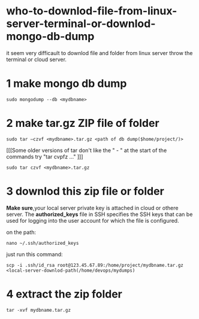 # who-to-downlod-file-from-linux-server-terminal-or-downlod-mongo-db-dump

it seem very difficault to downlod file and folder from linux server throw the terminal or cloud server.

# 1 make mongo db dump
```
sudo mongodump --db <mydbname>
```
# 2 make tar.gz ZIP file of folder
```
sudo tar –czvf <mydbname>.tar.gz <path of db dump($home/project/)>
```
[[[Some older versions of tar don't like the " - " at the start of the commands try "tar cvpfz ..." ]]]
```
sudo tar czvf <mydbname>.tar.gz
```
# 3 downlod this zip file or folder
**Make sure**,your local server private key is attached in cloud or othere server. The **authorized_keys** file in SSH specifies the SSH keys that can be used for logging into the user account for which the file is configured.

on the path:
```
nano ~/.ssh/authorized_keys 
```


just run this command:

```
scp -i .ssh/id_rsa root@123.45.67.89:/home/project/mydbname.tar.gz <local-server-downlod-path(/home/devops/mydumps)
```
# 4 extract the zip folder
```
tar -xvf mydbname.tar.gz
```





